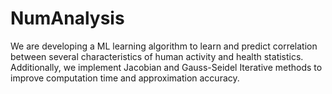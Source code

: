 # NumAnalysis

We are developing a ML learning algorithm to learn and predict correlation between several characteristics of human activity and health statistics. Additionally, we implement Jacobian and Gauss-Seidel Iterative methods to improve computation time and approximation accuracy. 
